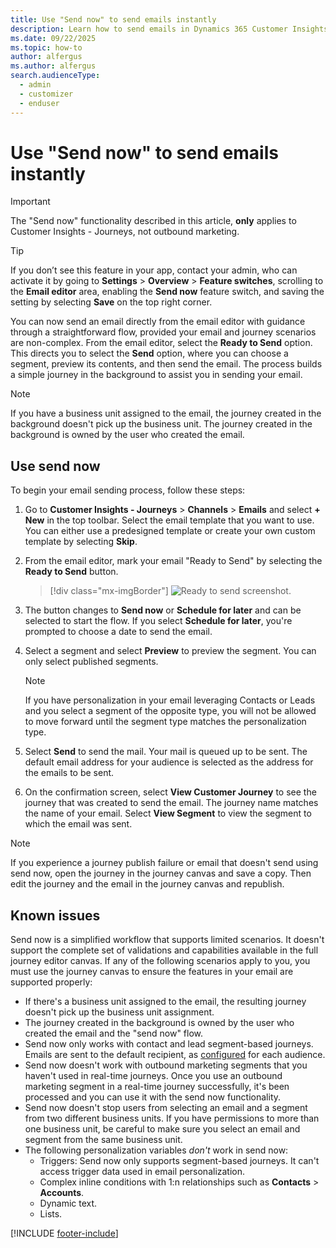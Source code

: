 ```yaml
---
title: Use "Send now" to send emails instantly
description: Learn how to send emails in Dynamics 365 Customer Insights - Journeys without building a journey.
ms.date: 09/22/2025
ms.topic: how-to
author: alfergus
ms.author: alfergus
search.audienceType: 
  - admin
  - customizer
  - enduser
---
```


# Use "Send now" to send emails instantly

> [!IMPORTANT]
> The "Send now" functionality described in this article, **only** applies to Customer Insights - Journeys, not outbound marketing.

> [!TIP]
> If you don’t see this feature in your app, contact your admin, who can activate it by going to **Settings** > **Overview** > **Feature switches**, scrolling to the **Email editor** area, enabling the **Send now** feature switch, and saving the setting by selecting **Save** on the top right corner.

You can now send an email directly from the email editor with guidance through a straightforward flow, provided your email and journey scenarios are non-complex. From the email editor, select the **Ready to Send** option. This directs you to select the **Send** option, where you can choose a segment, preview its contents, and then send the email. The process builds a simple journey in the background to assist you in sending your email.

> [!NOTE]
> If you have a business unit assigned to the email, the journey created in the background doesn't pick up the business unit. The journey created in the background is owned by the user who created the email.

## Use send now

To begin your email sending process, follow these steps:

1. Go to **Customer Insights - Journeys** > **Channels** > **Emails** and select **+ New** in the top toolbar. Select the email template that you want to use. You can either use a predesigned template or create your own custom template by selecting **Skip**.
1. From the email editor, mark your email "Ready to Send" by selecting the **Ready to Send** button.

    > [!div class="mx-imgBorder"]
    > ![Ready to send screenshot.](media/email-without-journey-ready.png "Ready to send screenshot")

1. The button changes to **Send now** or **Schedule for later** and can be selected to start the flow. If you select **Schedule for later**, you're prompted to choose a date to send the email.
1. Select a segment and select **Preview** to preview the segment. You can only select published segments.
    > [!NOTE]
    > If you have personalization in your email leveraging Contacts or Leads and you select a segment of the opposite type, you will not be allowed to move forward until the segment type matches the personalization type.
1. Select **Send** to send the mail. Your mail is queued up to be sent. The default email address for your audience is selected as the address for the emails to be sent.
1. On the confirmation screen, select **View Customer Journey** to see the journey that was created to send the email. The journey name matches the name of your email. Select **View Segment** to view the segment to which the email was sent.

> [!NOTE]
> If you experience a journey publish failure or email that doesn't send using send now, open the journey in the journey canvas and save a copy. Then edit the journey and the email in the journey canvas and republish.

## Known issues

Send now is a simplified workflow that supports limited scenarios. It doesn't support the complete set of validations and capabilities available in the full journey editor canvas. If any of the following scenarios apply to you, you must use the journey canvas to ensure the features in your email are supported properly:

- If there's a business unit assigned to the email, the resulting journey doesn't pick up the business unit assignment.
- The journey created in the background is owned by the user who created the email and the "send now" flow.
- Send now only works with contact and lead segment-based journeys. Emails are sent to the default recipient, as [configured](real-time-marketing-audience-data.md) for each audience. 
- Send now doesn't work with outbound marketing segments that you haven't used in real-time journeys. Once you use an outbound marketing segment in a real-time journey successfully, it's been processed and you can use it with the send now functionality.
- Send now doesn't stop users from selecting an email and a segment from two different business units. If you have permissions to more than one business unit, be careful to make sure you select an email and segment from the same business unit.
- The following personalization variables *don't* work in send now:
    - Triggers: Send now only supports segment-based journeys. It can't access trigger data used in email personalization.
    - Complex inline conditions with 1:n relationships such as **Contacts** > **Accounts**.
    - Dynamic text.
    - Lists.

[!INCLUDE [footer-include](./includes/footer-banner.md)]
